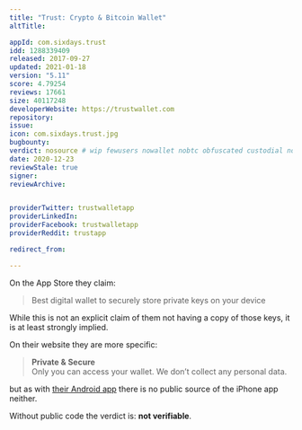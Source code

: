 ```yaml
---
title: "Trust: Crypto & Bitcoin Wallet"
altTitle: 

appId: com.sixdays.trust
idd: 1288339409
released: 2017-09-27
updated: 2021-01-18
version: "5.11"
score: 4.79254
reviews: 17661
size: 40117248
developerWebsite: https://trustwallet.com
repository: 
issue: 
icon: com.sixdays.trust.jpg
bugbounty: 
verdict: nosource # wip fewusers nowallet nobtc obfuscated custodial nosource nonverifiable reproducible bounty defunct
date: 2020-12-23
reviewStale: true
signer: 
reviewArchive:


providerTwitter: trustwalletapp
providerLinkedIn: 
providerFacebook: trustwalletapp
providerReddit: trustapp

redirect_from:

---
```


On the App Store they claim:

> Best digital wallet to securely store private keys on your device

While this is not an explicit claim of them not having a copy of those keys, it
is at least strongly implied.

On their website they are more specific:

> **Private & Secure**<br>
  Only you can access your wallet. We don’t collect any personal data.

but as with [their Android app](/android/com.wallet.crypto.trustapp/) there is
no public source of the iPhone app neither.

Without public code the verdict is: **not verifiable**.

